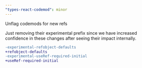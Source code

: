 ```yaml
---
"types-react-codemod": minor
---
```


Unflag codemods for new refs

Just removing their experimental prefix since we have increased confidence in these changes after seeing their impact internally.

```diff
-experimental-refobject-defaults
+refobject-defaults
-experimental-useRef-required-initial
+useRef-required-initial
```
